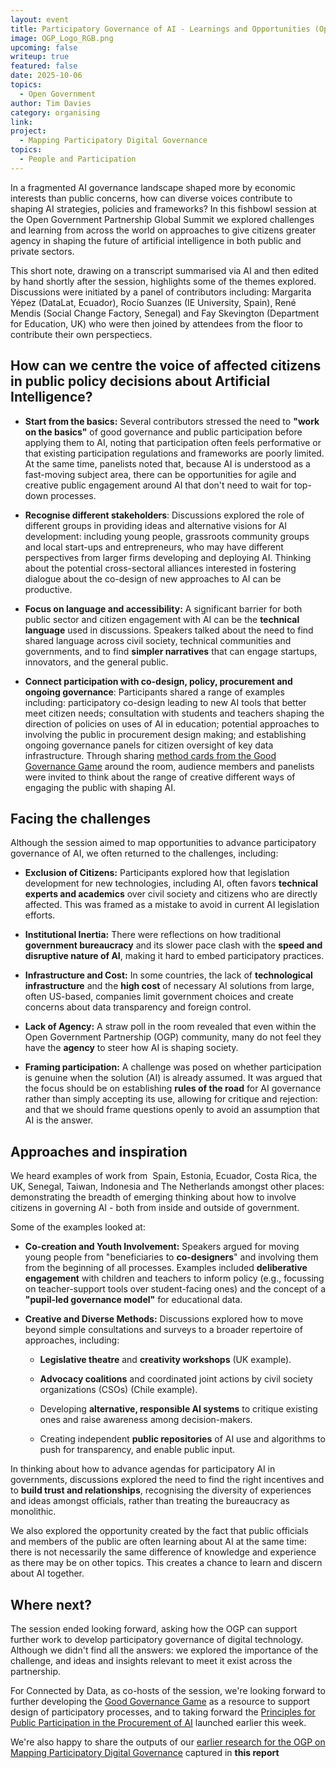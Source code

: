 ```yaml
---
layout: event
title: Participatory Governance of AI - Learnings and Opportunities (Open Government Partnership Global Summit)
image: OGP_Logo_RGB.png
upcoming: false
writeup: true
featured: false
date: 2025-10-06
topics:
  - Open Government
author: Tim Davies
category: organising
link: 
project: 
  - Mapping Participatory Digital Governance
topics:
  - People and Participation
---
```


In a fragmented AI governance landscape shaped more by economic interests than public concerns, how can diverse voices contribute to shaping AI strategies, policies and frameworks? In this fishbowl session at the Open Government Partnership Global Summit we explored challenges and learning from across the world on approaches to give citizens greater agency in shaping the future of artificial intelligence in both public and private sectors. 

<!-- more -->

This short note, drawing on a transcript summarised via AI and then edited by hand shortly after the session, highlights some of the themes explored. Discussions were initiated by a panel of contributors including: Margarita Yépez (DataLat, Ecuador), Rocío Suanzes (IE University, Spain), René Mendis (Social Change Factory, Senegal) and Fay Skevington (Department for Education, UK) who were then joined by attendees from the floor to contribute their own perspectiecs. 

## How can we centre the voice of affected citizens in public policy decisions about Artificial Intelligence?

- **Start from the basics:** Several contributors stressed the need to **"work on the basics"** of good governance and public participation before applying them to AI, noting that participation often feels performative or that existing participation regulations and frameworks are poorly limited. At the same time, panelists noted that, because AI is understood as a fast-moving subject area, there can be opportunities for agile and creative public engagement around AI that don't need to wait for top-down processes. 

* **Recognise different stakeholders**: Discussions explored the role of different groups in providing ideas and alternative visions for AI development: including young people, grassroots community groups and local start-ups and entrepreneurs, who may have different perspectives from larger firms developing and deploying AI. Thinking about the potential cross-sectoral alliances interested in fostering dialogue about the co-design of new approaches to AI can be productive. 
    
- **Focus on language and accessibility:** A significant barrier for both public sector and citizen engagement with AI can be the **technical language** used in discussions. Speakers talked about the need to find shared language across civil society, technical communities and governments, and to find **simpler narratives** that can engage startups, innovators, and the general public.

* **Connect participation with co-design, policy, procurement and ongoing governance**: Participants shared a range of examples including: participatory co-design leading to new AI tools that better meet citizen needs; consultation with students and teachers shaping the direction of policies on uses of AI in education; potential approaches to involving the public in procurement design making; and establishing ongoing governance panels for citizen oversight of key data infrastructure. Through sharing [method cards from the Good Governance Game](https://connectedbydata.org/game) around the room, audience members and panelists were invited to think about the range of creative different ways of engaging the public with shaping AI. 
 
## Facing the challenges
Although the session aimed to map opportunities to advance participatory governance of AI, we often returned to the challenges, including:

- **Exclusion of Citizens:** Participants explored how that legislation development for new technologies, including AI, often favors **technical experts and academics** over civil society and citizens who are directly affected. This was framed as a mistake to avoid in current AI legislation efforts.
    
- **Institutional Inertia:** There were reflections on how traditional **government bureaucracy** and its slower pace clash with the **speed and disruptive nature of AI**, making it hard to embed participatory practices.
    
- **Infrastructure and Cost:** In some countries, the lack of **technological infrastructure** and the **high cost** of necessary AI solutions from large, often US-based, companies limit government choices and create concerns about data transparency and foreign control.
    
- **Lack of Agency:** A straw poll in the room revealed that even within the Open Government Partnership (OGP) community, many do not feel they have the **agency** to steer how AI is shaping society.

- **Framing participation:** A challenge was posed on whether participation is genuine when the solution (AI) is already assumed. It was argued that the focus should be on establishing **rules of the road** for AI governance rather than simply accepting its use, allowing for critique and rejection: and that we should frame questions openly to avoid an assumption that AI is the answer.

## Approaches and inspiration
We heard examples of work from  Spain, Estonia, Ecuador, Costa Rica, the UK, Senegal, Taiwan, Indonesia and The Netherlands amongst other places: demonstrating the breadth of emerging thinking about how to involve citizens in governing AI - both from inside and outside of government. 

Some of the examples looked at:

- **Co-creation and Youth Involvement:** Speakers argued for moving young people from "beneficiaries to **co-designers**" and involving them from the beginning of all processes. Examples included **deliberative engagement** with children and teachers to inform policy (e.g., focussing on teacher-support tools over student-facing ones) and the concept of a **"pupil-led governance model"** for educational data.
    
- **Creative and Diverse Methods:** Discussions explored how to move beyond simple consultations and surveys to a broader repertoire of approaches, including:
    
    - **Legislative theatre** and **creativity workshops** (UK example).
        
    - **Advocacy coalitions** and coordinated joint actions by civil society organizations (CSOs) (Chile example).
        
    - Developing **alternative, responsible AI systems** to critique existing ones and raise awareness among decision-makers.
        
    - Creating independent **public repositories** of AI use and algorithms to push for transparency, and enable public input.
    
In thinking about how to advance agendas for participatory AI in governments, discussions explored the need to find the right incentives and to **build trust and relationships**, recognising the diversity of experiences and ideas amongst officials, rather than treating the bureaucracy as monolithic.

We also explored the opportunity created by the fact that public officials and members of the public are often learning about AI at the same time: there is not necessarily the same difference of knowledge and experience as there may be on other topics. This creates a chance to learn and discern about AI together. 

## Where next?

The session ended looking forward, asking how the OGP can support further work to develop participatory governance of digital technology. Although we didn't find all the answers: we explored the importance of the challenge, and ideas and insights relevant to meet it exist across the partnership.

For Connected by Data, as co-hosts of the session, we're looking forward to further developing the [Good Governance Game](https://connectedbydata.org/game) as a resource to support design of participatory processes, and to taking forward the [Principles for Public Participation in the Procurement of AI](https://p4ai.net) launched earlier this week. 

We're also happy to share the outputs of our [earlier research for the OGP on Mapping Participatory Digital Governance](https://connectedbydata.org/projects/2024-ogp-pdg) captured in **this report**

